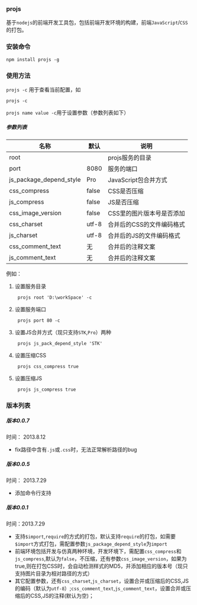 ### projs

基于`nodejs`的前端开发工具包，包括前端开发环境的构建，前端`JavaScript`/`CSS`的打包。

### 安装命令

    npm install projs -g

### 使用方法

`projs -c` 用于查看当前配置，如

    projs -c

`projs name value -c`用于设置参数（参数列表如下）

##### 参数列表

名称|默认|说明
-------|------|-----
root||projs服务的目录
port|8080|服务的端口
js_package_depend_style|Pro|JavaScript包合并方式
css_compress|false|CSS是否压缩
js_compress|false|JS是否压缩
css_image_version|false|CSS里的图片版本号是否添加
css_charset|utf-8|合并后的CSS的文件编码格式
js_charset|utf-8|合并后的JS的文件编码格式
css_comment_text|无|合并后的注释文案
js_comment_text|无|合并后的注释文案

例如：

1. 设置服务目录
        
        projs root 'D:\workSpace' -c 
 
2. 设置服务端口

        projs port 80 -c

3. 设置JS合并方式（现只支持`STK`,`Pro`）两种

        projs js_pack_depend_style 'STK'
        
4. 设置压缩CSS

        projs css_compress true
        
5. 设置压缩JS

        projs js_compress true
       






### 版本列表
##### 版本0.0.7

时间： 2013.8.12

* fix路径中含有`.js`或`.css`时，无法正常解析路径的bug

##### 版本0.0.5

时间： 2013.7.29

* 添加命令行支持


##### 版本0.0.1

时间：2013.7.29

* 支持`$import`,`require`的方式的打包，默认支持`require`的打包，如需要`$import`方式打包，需配置参数`js_package_depend_style`为`import`
* 前端环境包括开发与仿真两种环境，开发环境下，需配置`css_compress`和`js_compress`,默认为`false`，不压缩，还有参数`css_image_version`，如果为true,则在打包CSS时，会自动检测样式的MD5，并添加相应的版本号（现只支持图片目录为相对路径的方式）
* 其它配置参数，还有`css_charset`,`js_charset`，设置合并或压缩后的CSS,JS的编码（默认为`utf-8`）;`css_comment_text`,`js_comment_text`，设置合并或压缩后的CSS,JS的注释(默认为空)；
